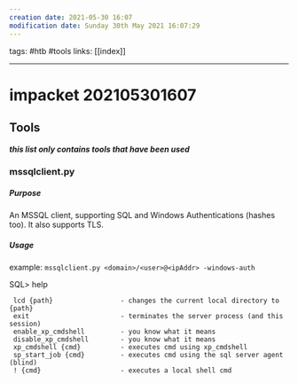 ```yaml
---
creation date: 2021-05-30 16:07
modification date: Sunday 30th May 2021 16:07:29
---
```

tags: #htb #tools 
links: [[index]]

---

# impacket 202105301607

## Tools
***this list only contains tools that have been used***

### mssqlclient.py[](https://github.com/SecureAuthCorp/impacket/blob/impacket_0_9_22/examples/mssqlclient.py)
##### Purpose
An MSSQL client, supporting SQL and Windows Authentications (hashes too). It also supports TLS.
##### Usage
example: `mssqlclient.py <domain>/<user>@<ipAddr> -windows-auth`

SQL> help

     lcd {path}                 - changes the current local directory to {path}
     exit                       - terminates the server process (and this session)
     enable_xp_cmdshell         - you know what it means
     disable_xp_cmdshell        - you know what it means
     xp_cmdshell {cmd}          - executes cmd using xp_cmdshell
     sp_start_job {cmd}         - executes cmd using the sql server agent (blind)
     ! {cmd}                    - executes a local shell cmd
